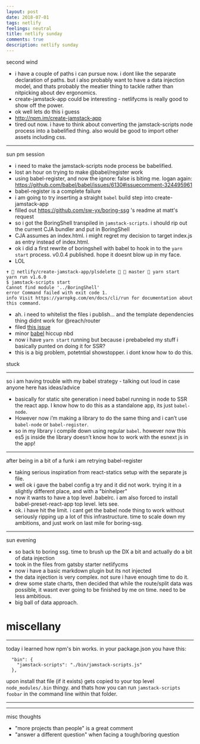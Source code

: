 ```yaml
---
layout: post
date: 2018-07-01
tags: netlify
feelings: neutral
title: netlify sunday
comments: true
description: netlify sunday
---
```


second wind

- i have a couple of paths i can pursue now. i dont like the separate declaration of paths. but i also probably want to have a data injection model, and thats probably the meatier thing to tackle rather than nitpicking about dev ergonomics.
- create-jamstack-app could be interesting - netlifycms is really good to show off the power.
- ok well lets do this i guess
- <http://npm.im/create-jamstack-app>
- tired out now. i have to think about converting the jamstack-scripts node process into a babelified thing. also would be good to import other assets including css.

---

sun pm session

- i need to make the jamstack-scripts node process be babelified.
- lost an hour on trying to make @babel/register work
- using babel-register, and now the ignore: false is biting me. logan again: https://github.com/babel/babel/issues/6130#issuecomment-324495961
- babel-register is a complete failure
- i am going to try inserting a straight `babel` build step into create-jamstack-app
- filled out https://github.com/sw-yx/boring-ssg 's readme at matt's request
- so i got the BoringShell transpiled in `jamstack-scripts`. i should rip out the current CJA bundler and put in BoringShell
- CJA assumes an index.html. i might regret my decision to target index.js as entry instead of index.html.
- ok i did a first rewrite of boringshell with babel to hook in to the `yarn start` process. v0.0.4 published. hope it doesnt blow up in my face.
- LOL

```
✝  netlify/create-jamstack-app/plsdelete   master  yarn start
yarn run v1.6.0
$ jamstack-scripts start
Cannot find module '../BoringShell'
error Command failed with exit code 1.
info Visit https://yarnpkg.com/en/docs/cli/run for documentation about this command.
```

- ah. i need to whitelist the files i publish... and the template dependencies thing didnt work for @reach/router
- filed [this issue](https://github.com/facebook/create-react-app/issues/4717)
- minor [babel](https://stackoverflow.com/questions/38056498/babel-es7-async-regeneratorruntime-is-not-defined) hiccup nbd
- now i have `yarn start` running but because i prebabeled my stuff i basically punted on doing it for SSR?
- this is a big problem, potetntial showstopper. i dont know how to do this.


stuck
___

so i am having trouble with my babel strategy - talking out loud in case anyone here has ideas/advice

- basically for static site generation i need babel running in node to SSR the react app. I know how to do this as a standalone app, its just `babel-node`. 
- However now i’m making a library to do the same thing and i can’t use `babel-node` or `babel-register`. 
- so in my library i compile down using regular `babel`. however now this es5 js inside the library doesn’t know how to work with the esnext js in the app!

---

after being in a bit of a funk i am retrying babel-register

- taking serious inspiration from react-statics setup with the separate js file.
- well ok i gave the babel config a try and it did not work. trying it in a slightly different place, and with a "binhelper"
- now it wants to have a top level .babelrc. i am also forced to install babel-preset-react-app top level. lets see.
- ok. i have hit the limit. i cant get the babel node thing to work without seriously ripping up a lot of this infrastructure. time to scale down my ambitions, and just work on last mile for boring-ssg.

----

sun evening

- so back to boring ssg. time to brush up the DX a bit and actually do a bit of data injection
- took in the files from gatsby starter netlifycms
- now i have a basic markdown plugin but its not injected
- the data injection is very complex. not sure i have enough time to do it.
- drew some state charts, then decided that while the route/split data was possible, it wasnt ever going to be finished by me on time. need to be less ambitious.
- big ball of data approach.


# miscellany

---

today i learned how npm's bin works. in your package.json you have this:

```
  "bin": {
    "jamstack-scripts": "./bin/jamstack-scripts.js"
  },
```

upon install that file (if it exists) gets copied to your top level `node_modules/.bin` thingy. and thats how you can run `jamstack-scripts foobar` in the command line within that folder.


---



---

misc thoughts

- "more projects than people" is a great comment
- "answer a different question" when facing a tough/boring question
